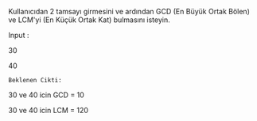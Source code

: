 Kullanıcıdan 2 tamsayı girmesini ve ardından GCD (En Büyük Ortak Bölen) ve LCM'yi (En Küçük Ortak Kat) bulmasını isteyin.

Input : 
	
30

40
	
	Beklenen Cikti:

30 ve 40 icin GCD = 10

30 ve 40 icin LCM = 120